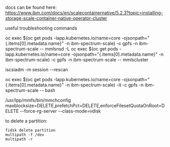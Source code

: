 docs can be found here:
https://www.ibm.com/docs/en/scalecontainernative/5.2.3?topic=installing-storage-scale-container-native-operator-cluster


useful troubleshooting commands

oc exec $(oc get pods -lapp.kubernetes.io/name=core -ojsonpath="{.items[0].metadata.name}" -n ibm-spectrum-scale) -c gpfs -n ibm-spectrum-scale -- mmlsnsd -L
oc exec $(oc get pods -lapp.kubernetes.io/name=core -ojsonpath="{.items[0].metadata.name}" -n ibm-spectrum-scale) -c gpfs -n ibm-spectrum-scale -- mmlscluster


iscsiadm -m session --rescan


oc exec $(oc get pods -lapp.kubernetes.io/name=core -ojsonpath="{.items[0].metadata.name}" -n ibm-spectrum-scale) -it -c gpfs -n ibm-spectrum-scale -- bash

/usr/lpp/mmfs/bin/mmchconfig maxblocksize=DELETE,prefetchPct=DELETE,enforceFilesetQuotaOnRoot=DELETE --force-rg-server --class-mode=vdisk

to delete a partition:
```
fidsk delete partition
multipath -f /dev
multipath -r 
```
